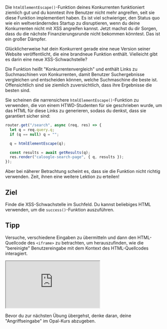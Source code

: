 Die `htmlElementEscape()`-Funktion deines Konkurrenten funktioniert ziemlich gut und du konntest ihre Benutzer nicht mehr angreifen, seit sie diese Funktion implementiert haben. Es ist viel schwieriger, den Status quo wie ein weltveränderndes Startup zu disruptieren, wenn du deine Konkurrenten nicht mit XSS angreifen kannst. Jetzt machst du dir Sorgen, dass du die nächste Finanzierungsrunde nicht bekommen könntest. Das ist ein großer Dämpfer.

Glücklicherweise hat dein Konkurrent gerade eine neue Version seiner Website veröffentlicht, die eine brandneue Funktion enthält. Vielleicht gibt es darin eine neue XSS-Schwachstelle?

Die Funktion heißt "Konkurrentenvergleich" und enthält Links zu Suchmaschinen von Konkurrenten, damit Benutzer Suchergebnisse vergleichen und entscheiden können, welche Suchmaschine die beste ist. Offensichtlich sind sie ziemlich zuversichtlich, dass ihre Ergebnisse die besten sind.

Sie scheinen die narrensichere `htmlElementEscape()`-Funktion zu verwenden, die von einem HTWD-Studenten für sie geschrieben wurde, um das HTML für diese Links zu generieren, sodass du denkst, dass sie garantiert sicher sind:

```js
router.get("/search", async (req, res) => {
  let q = req.query.q;
  if (q == null) q = "";

  q = htmlElementEscape(q);

  const results = await getResults(q);
  res.render("caloogle-search-page", { q, results });
});
```

Aber bei näherer Betrachtung scheint es, dass sie die Funktion nicht richtig verwenden. Zeit, ihnen eine weitere Lektion zu erteilen!

## Ziel

Finde die XSS-Schwachstelle im Suchfeld. Du kannst beliebiges HTML verwenden, um die `success()`-Funktion auszuführen.

## Tipp

Versuche, verschiedene Eingaben zu übermitteln und dann den HTML-Quellcode des `<iframe>` zu betrachten, um herauszufinden, wie die "bereinigte" Benutzereingabe mit dem Kontext des HTML-Quellcodes interagiert.

<iframe src='http://hackme.ifflaender-family.de:4100'></iframe>

Bevor du zur nächsten Übung übergehst, denke daran, deine "Angriffseingabe" im Opal-Kurs abzugeben.
